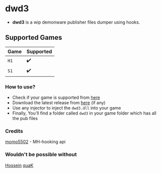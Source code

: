 # dwd3
- **dwd3** is a wip demonware publisher files dumper using hooks.

## Supported Games

| Game     | Supported          |
|:---------|:-------------------|
| `H1`     | :heavy_check_mark: |
| `S1`     | :heavy_check_mark: |

### How to use?
- Check if your game is supported from [here](https://github.com/skkuull/dwd3#supported-games)
- Download the latest release from [here](https://github.com/skkuull/dwd3/releases/latest) (if any)
- Use any injector to inject the `dwd3.dll` into your game
- Finally, You'll find a folder called `dwd3` in your game folder which has all the pub files

### Credits
[momo5502](https://github.com/momo5502) - MH-hooking api

### Wouldn't be possible without
[Hossein](https://github.com/hosseinpourziyaie)
[quaK](https://github.com/Joelrau)